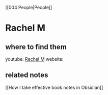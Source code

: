 [[004 People|People]]

# Rachel M

## where to find them
youtube: [Rachel M](https://www.youtube.com/channel/UC2sCH-U6ID-FfrDXG_h5ghA)
website:

## related notes
[[How I take effective book notes in Obsidian]]